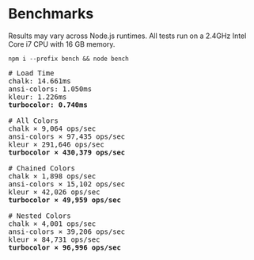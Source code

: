 # Benchmarks

Results may vary across Node.js runtimes. All tests run on a 2.4GHz Intel Core i7 CPU with 16 GB memory.

```
npm i --prefix bench && node bench
```

<pre>
# Load Time
chalk: 14.661ms
ansi-colors: 1.050ms
kleur: 1.226ms
<b>turbocolor: 0.740ms</b>

# All Colors
chalk × 9,064 ops/sec
ansi-colors × 97,435 ops/sec
kleur × 291,646 ops/sec
<b>turbocolor × 430,379 ops/sec</b>

# Chained Colors
chalk × 1,898 ops/sec
ansi-colors × 15,102 ops/sec
kleur × 42,026 ops/sec
<b>turbocolor × 49,959 ops/sec</b>

# Nested Colors
chalk × 4,001 ops/sec
ansi-colors × 39,206 ops/sec
kleur × 84,731 ops/sec
<b>turbocolor × 96,996 ops/sec</b>
</pre>
